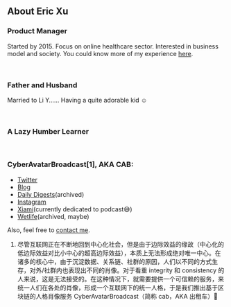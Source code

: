 
<!--
**xubihang/xubihang** is a ✨ _special_ ✨ repository because its `README.md` (this file) appears on your GitHub profile.

Here are some ideas to get you started:

- 🔭 I‘m currently working on ...
- 🌱 I’m currently learning ...
- 👯 I‘m looking to collaborate on ...
- 🤔 I’m looking for help with ...
- 💬 Ask me about ...
- 📫 How to reach me: ...
- 😄 Pronouns: ...
- ⚡ Fun fact: ...
-->
## About Eric Xu

### Product Manager

Started by 2015. Focus on online healthcare sector. Interested in business model and society. You could know more of my experience [here](https://www.notion.so/xubihang/ERIC-XU-a6ac331d4e58486990d55d4227035eff).

</br>

### Father and Husband

Married to Li Y…… Having a quite adorable kid ☺️

</br>


### A Lazy Humber Learner

</br>

### CyberAvatarBroadcast[1], AKA CAB:

- [Twitter](https://twitter.com/xubihang)
- [Blog](https://memo.xubihang.name)
- [Daily Digests](https://digests.xubihang.name/)(archived)
- [Instagram](https://www.instagram.com/xubihang/)
- [Xiami](https://www.xiami.com/user/2592377)(currently dedicated to podcast😅️)
- [Wetlife](https://m.lizhi.fm/vod/voicesheet/2617716272575917633?u=444962)(archived, maybe)

Also, feel free to [contact me](mailto:me@xubihang.name).

1. 尽管互联网正在不断地回到中心化社会，但是由于边际效益的缘故（中心化的低边际效益对比小中心的超高边际效益），本质上无法形成绝对唯一中心。在诸多的核心中，由于沉淀数据、关系链、社群的原因，人们以不同的方式生存，对外/社群内也表现出不同的肖像。对于看重 integrity 和 consistency 的人来说，这是无法接受的。在这种情况下，就需要提供一个可信赖的服务，来统一人们在各处的肖像，形成一个互联网下的统一人格，于是我们推出基于区块链的人格肖像服务 CyberAvatarBroadcast（简称 cab，AKA 出租车）🤪
